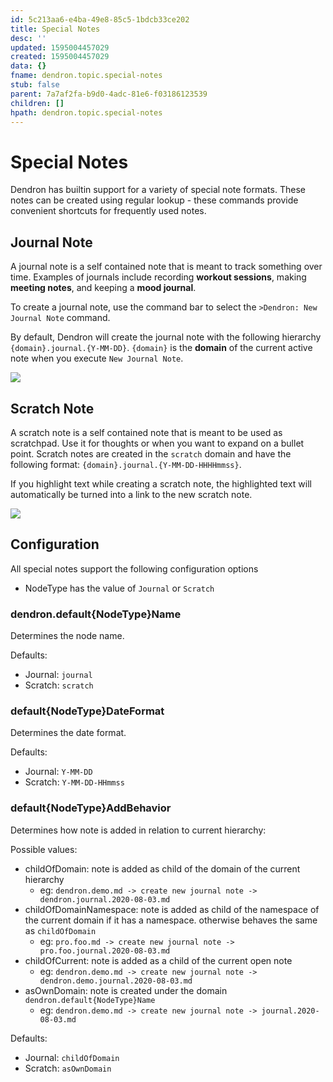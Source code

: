 ```yaml
---
id: 5c213aa6-e4ba-49e8-85c5-1bdcb33ce202
title: Special Notes
desc: ''
updated: 1595004457029
created: 1595004457029
data: {}
fname: dendron.topic.special-notes
stub: false
parent: 7a7af2fa-b9d0-4adc-81e6-f03186123539
children: []
hpath: dendron.topic.special-notes
---
```

# Special Notes

Dendron has builtin support for a variety of special note formats. These notes can be created using regular lookup - these commands provide convenient shortcuts for frequently used notes. 

## Journal Note

A journal note is a self contained note that is meant to track something over time. Examples of journals include recording **workout sessions**, making **meeting notes**, and keeping a **mood journal**.

To create a journal note, use the command bar to select the `>Dendron: New Journal Note` command. 

By default, Dendron will create the journal note with the following hierarchy `{domain}.journal.{Y-MM-DD}`. `{domain}` is the **domain** of the current active note when you execute `New Journal Note`. 

<a href="https://www.loom.com/share/da562a166af9427e908a76be8bc38355">
<img src="https://cdn.loom.com/sessions/thumbnails/da562a166af9427e908a76be8bc38355-with-play.gif"> 
</a>

## Scratch Note

A scratch note is a self contained note that is meant to be used as scratchpad. Use it for thoughts or when you want to expand on a bullet point. Scratch notes are created in the `scratch` domain and have the following format: `{domain}.journal.{Y-MM-DD-HHHHmmss}`. 

If you highlight text while creating a scratch note, the highlighted text will automatically be turned into a link to the new scratch note. 

<a href="https://www.loom.com/share/104a3e0bb10f4012a831194d02483e4a">
<img style="" src="https://cdn.loom.com/sessions/thumbnails/104a3e0bb10f4012a831194d02483e4a-with-play.gif">
</a>

## Configuration

All special notes support the following configuration options 

- NodeType has the value of `Journal` or `Scratch`

### dendron.default{NodeType}Name

Determines the node name.

Defaults: 

- Journal: `journal`
- Scratch: `scratch`

### default{NodeType}DateFormat

Determines the date format.

Defaults: 

- Journal: `Y-MM-DD`
- Scratch: `Y-MM-DD-HHmmss`

### default{NodeType}AddBehavior

Determines how note is added in relation to current hierarchy:

Possible values:

- childOfDomain: note is added as child of the domain of the current hierarchy
  - eg: `dendron.demo.md -> create new journal note -> dendron.journal.2020-08-03.md`
- childOfDomainNamespace: note is added as child of the namespace of the current domain if it has a namespace. otherwise behaves the same as `childOfDomain`
  - eg: `pro.foo.md -> create new journal note -> pro.foo.journal.2020-08-03.md`
- childOfCurrent: note is added as a child of the current open note
  - eg: `dendron.demo.md -> create new journal note -> dendron.demo.journal.2020-08-03.md`
- asOwnDomain: note is created under the domain `dendron.default{NodeType}Name`
  - eg: `dendron.demo.md -> create new journal note -> journal.2020-08-03.md`

Defaults:

- Journal: `childOfDomain`
- Scratch: `asOwnDomain`
